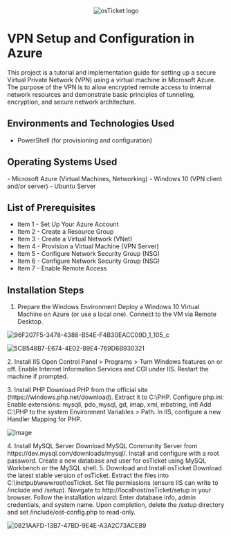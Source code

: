 <p align="center">
<img src="https://i.imgur.com/Clzj7Xs.png" alt="osTicket logo"/>
</p>

<h1>VPN Setup and Configuration in Azure</h1>
This project is a tutorial and implementation guide for setting up a secure Virtual Private Network (VPN) using a virtual machine in Microsoft Azure. The purpose of the VPN is to allow encrypted remote access to internal network resources and demonstrate basic principles of tunneling, encryption, and secure network architecture.<br />

<h2>Environments and Technologies Used</h2>

- PowerShell (for provisioning and configuration)

<h2>Operating Systems Used </h2>
- Microsoft Azure (Virtual Machines, Networking)
- Windows 10 (VPN client and/or server)
- Ubuntu Server

<h2>List of Prerequisites</h2>

- Item 1 - Set Up Your Azure Account
- Item 2 - Create a Resource Group
- Item 3 - Create a Virtual Network (VNet)
- Item 4 - Provision a Virtual Machine (VPN Server)
- Item 5 - Configure Network Security Group (NSG)
- Item 6 - Configure Network Security Group (NSG)
- Item 7 - Enable Remote Access

<h2>Installation Steps</h2>

1. Prepare the Windows Environment
Deploy a Windows 10 Virtual Machine on Azure (or use a local one).
Connect to the VM via Remote Desktop.
</p>


![96F207F5-3478-4388-B54E-F4B30EACC09D_1_105_c](https://github.com/user-attachments/assets/0433227d-951e-4c72-a6e8-29ea25c9b95f)

![5CB548B7-E674-4E02-89E4-769D6B930321](https://github.com/user-attachments/assets/99d3ea78-dabf-40d6-a6f5-d3b5e5d271d1)

<p>
2. Install IIS
Open Control Panel > Programs > Turn Windows features on or off.
Enable Internet Information Services and CGI under IIS.
Restart the machine if prompted.
<p>
3. Install PHP
Download PHP from the official site (https://windows.php.net/download).
Extract it to C:\PHP.
Configure php.ini:
Enable extensions: mysqli, pdo_mysql, gd, imap, xml, mbstring, intl
Add C:\PHP to the system Environment Variables > Path.
In IIS, configure a new Handler Mapping for PHP.
</p>

![Image](https://github.com/user-attachments/assets/648751ef-711a-42f1-9ea7-f256e18214b9)

<p>
4. Install MySQL Server
Download MySQL Community Server from https://dev.mysql.com/downloads/mysql/.
Install and configure with a root password.
Create a new database and user for osTicket using MySQL Workbench or the MySQL shell.
5. Download and Install osTicket
Download the latest stable version of osTicket.
Extract the files into C:\inetpub\wwwroot\osTicket.
Set file permissions (ensure IIS can write to /include and /setup).
Navigate to http://localhost/osTicket/setup in your browser.
Follow the installation wizard:
Enter database info, admin credentials, and system name.
Upon completion, delete the /setup directory and set /include/ost-config.php to read-only.

![0821AAFD-13B7-47BD-9E4E-A3A2C73ACE89](https://github.com/user-attachments/assets/ad07bc83-cd1c-450f-94f7-35cf89080221)

</p>
<br />
